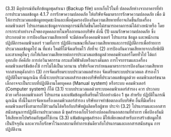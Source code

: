 (3.3) มีอุปกรณ์บันทึกข้อมูลชุดสำเนา (Backup file) แยกเก็บไว้ในที่
ปลอดภัยห่างจากอาคารที่ทําการประมวลผลข้อมูล
4.1.7 การรักษาความปลอดภัย ให้บริษัทจัดมาตรการรักษาความปลอดภัย เพื่อ
มิให้การประมวลผลข้อมูลหยุดชะงักและเพื่อคุ้มครองป้องกันความเสียหายที่อาจเกิดขึ้นกับเครื่อง
คอมพิวเตอร์ โปรแกรมและข้อมูลจากเหตุการณ์ที่เกิดขึ้นโดยไม่สามารถคาดการณ์ได้ล่วงหน้าหรือ
โดยการกระทำอย่างจงใจของบุคคลภายในหรือภายนอกบริษัท ดังนี้
(1) แผนรักษาความปลอดภัย ซึ่งประกอบด้วย การป้องกันความเสียหายที่
จะมีต่อเครื่องคอมพิวเตอร์ โปรแกรม ข้อมูล และพนักงานปฏิบัติการคอมพิวเตอร์ รวมทั้งการ
ปฏิบัติงานขณะที่เกิดความเสียหายและการปฏิบัติการเพื่อย้ายการประมวลผลข้อมูลไป ณ ที่แห่ง
ใหม่ที่ได้จัดเตรียมไว้
ภัยที่จะ
(2) การป้องกันความเสียหายจากภัยพิบัติและสาเหตุอื่นๆ
ก่อให้เกิดความเสียหายต่อการประมวลผลข้อมูลด้วยคอมพิวเตอร์โดยทั่วไป ได้แก่ อุทกภัย อัคคีภัย
การก่อวินาศกรรม กระแสไฟฟ้าดับหรือแรงดันตก การโจรกรรมและเครื่องคอมพิวเตอร์ขัดข้องใช้
การไม่ได้เป็นเวลานาน บริษัทจึงควรกำหนดมาตรการการป้องกันความเสียหายจากสาเหตุดังกล่าว
(3) การจัดเตรียมระบบประมวลผลสำรอง จัดเตรียมระบบประมวลผล
สำรองไว้ปฏิบัติในยามฉุกเฉิน ทั้งนี้ระบบประมวลผลสำรองของบริษัทที่ประมวลผลข้อมูลด้วย
คอมพิวเตอร์ขนาดเล็กอาจจะเป็นระบบที่ปฏิบัติงานโดยบุคคล (Manual system) หรือระบบ
คอมพิวเตอร์ (Computer system) ก็ได้
(3.1) ระบบประมวลผลด้วยระบบคอมพิวเตอร์สำรอง ควร
ประกอบด้วย เครื่องคอมพิวเตอร์ โปรแกรม และแฟ้มข้อมูลที่เตรียมไว้อีกอย่างน้อง 1 ชุด สำหรับ
ปฏิบัติในกรณีฉุกเฉิน ทั้งนี้ในการจัดหาเครื่องคอมพิวเตอร์สำรอง บริษัทอาจทำข้อตกลงกับบริษัท
อื่นที่มีเครื่องคอมพิวเตอร์ซึ่งสามารถใช้ร่วมกันได้หรือกับบริษัทผู้ผลิตหรือผู้ขาย
ประจำ
(3.2) โปรแกรมและเอกสารสนับสนุนการปฏิบัติงานประมวลผล มี
ชุดสำรองเก็บไว้อย่างปลอดภัยนอกสถานที่ทำการ เพื่อป้องกันมิให้เสียหายไปพร้อมกับชุดที่ใช้งาน
(3.3) แฟ้มข้อมูลชุดสํารอง มีให้เพียงพอสำหรับการสร้างข้อมูลให้
เป็นปัจจุบัน และควรเก็บรักษาไว้นอกสถานที่ทำการเช่นดียวกับโปรแกรมและเอกสารสนับสนุน
การปฏิบัติงาน
